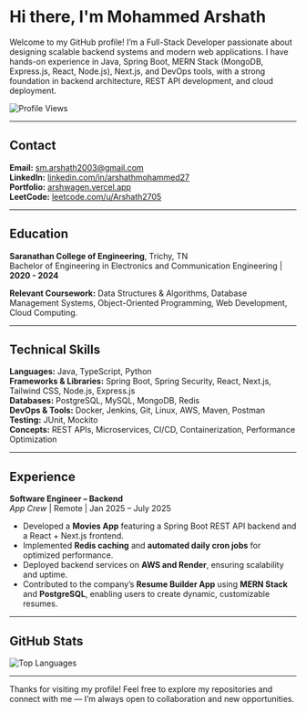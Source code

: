# Hi there, I'm Mohammed Arshath  

Welcome to my GitHub profile! I’m a Full-Stack Developer passionate about designing scalable backend systems and modern web applications. I have hands-on experience in Java, Spring Boot, MERN Stack (MongoDB, Express.js, React, Node.js), Next.js, and DevOps tools, with a strong foundation in backend architecture, REST API development, and cloud deployment.

![Profile Views](https://komarev.com/ghpvc/?username=mohammedarshath2705&label=Profile%20Views&color=0e75b6&style=flat)

---

## Contact
**Email:** [sm.arshath2003@gmail.com](mailto:sm.arshath2003@gmail.com)  
**LinkedIn:** [linkedin.com/in/arshathmohammed27](https://www.linkedin.com/in/arshathmohammed27/)  
**Portfolio:** [arshwagen.vercel.app](https://arshwagen.vercel.app/)  
**LeetCode:** [leetcode.com/u/Arshath2705](https://leetcode.com/u/Arshath2705/)

---

## Education

**Saranathan College of Engineering**, Trichy, TN  
Bachelor of Engineering in Electronics and Communication Engineering | **2020 - 2024**

**Relevant Coursework:** Data Structures & Algorithms, Database Management Systems, Object-Oriented Programming, Web Development, Cloud Computing.

---

## Technical Skills

**Languages:** Java, TypeScript, Python  
**Frameworks & Libraries:** Spring Boot, Spring Security, React, Next.js, Tailwind CSS, Node.js, Express.js  
**Databases:** PostgreSQL, MySQL, MongoDB, Redis  
**DevOps & Tools:** Docker, Jenkins, Git, Linux, AWS, Maven, Postman  
**Testing:** JUnit, Mockito  
**Concepts:** REST APIs, Microservices, CI/CD, Containerization, Performance Optimization

---

## Experience

**Software Engineer – Backend**  
*App Crew* | Remote | Jan 2025 – July 2025  

- Developed a **Movies App** featuring a Spring Boot REST API backend and a React + Next.js frontend.  
- Implemented **Redis caching** and **automated daily cron jobs** for optimized performance.  
- Deployed backend services on **AWS and Render**, ensuring scalability and uptime.  
- Contributed to the company’s **Resume Builder App** using **MERN Stack** and **PostgreSQL**, enabling users to create dynamic, customizable resumes.

---

## GitHub Stats

![Top Languages](https://github-readme-stats.vercel.app/api/top-langs/?username=mohammedarshath2705&layout=compact&theme=tokyonight)

---

Thanks for visiting my profile! Feel free to explore my repositories and connect with me — I’m always open to collaboration and new opportunities.
